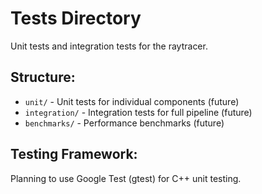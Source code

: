 # Tests Directory

Unit tests and integration tests for the raytracer.

## Structure:
- `unit/` - Unit tests for individual components (future)
- `integration/` - Integration tests for full pipeline (future)
- `benchmarks/` - Performance benchmarks (future)

## Testing Framework:
Planning to use Google Test (gtest) for C++ unit testing.
